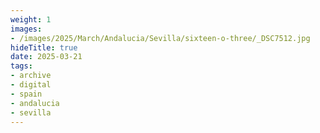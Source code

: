 ```yaml
---
weight: 1
images:
- /images/2025/March/Andalucia/Sevilla/sixteen-o-three/_DSC7512.jpg
hideTitle: true
date: 2025-03-21
tags:
- archive
- digital
- spain
- andalucia
- sevilla
---
```


